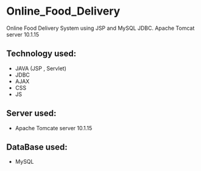 # Online_Food_Delivery
 Online Food Delivery System using JSP and MySQL JDBC.
 Apache Tomcat server 10.1.15

 ## Technology used:
 * JAVA (JSP , Servlet)
 * JDBC
 * AJAX
 * CSS
 * JS

## Server used:
* Apache Tomcate server 10.1.15

## DataBase used:
* MySQL
